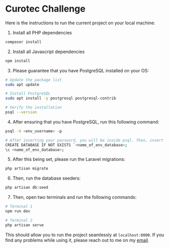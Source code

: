 # Curotec Challenge

Here is the instructions to run the current project on your local machine:

1. Install all PHP dependencies

```bash
composer install
```

2. Install all Javascript dependencies

```bash
npm install
```

3. Please guarantee that you have PostgreSQL installed on your OS:

```bash
# Update the package list
sudo apt update

# Install PostgreSQL
sudo apt install -y postgresql postgresql-contrib

# Verify the installation
psql --version
```

4. After ensuring that you have PostgreSQL, run this following command:

```bash
psql -U <env_username> -p

# After inserting your password, you will be inside psql. Then, insert these commands:
CREATE DATABASE IF NOT EXISTS `<name_of_env_database>;
\c <name_of_env_database>;
```

5. After this being set, please run the Laravel migrations:

```bash
php artisan migrate
```

6. Then, run the database seeders:

```bash
php artisan db:seed
```

7. Then, open two terminals and run the following commands:

```bash
# Terminal 1
npm run dev

# Terminal 2
php artisan serve
```

This should allow you to run the project seamlessly at `localhost:8000`. If you find any problems while using it, please reach out to me on my [email](mailto:joaoefornazari@gmail.com?subject=Curotec%20Challenge%20Bug%20Found).
